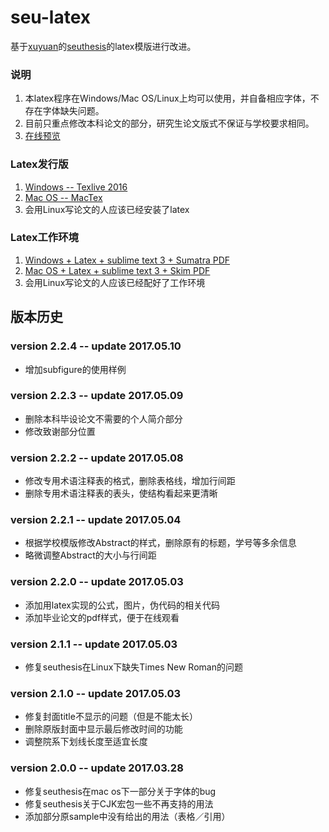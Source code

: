 # seu-latex
基于[xuyuan](https://github.com/xuyuan)的[seuthesis](https://github.com/xuyuan/seuthesis)的latex模版进行改进。



### 说明
1. 本latex程序在Windows/Mac OS/Linux上均可以使用，并自备相应字体，不存在字体缺失问题。
2. 目前只重点修改本科论文的部分，研究生论文版式不保证与学校要求相同。
3. [在线预览](https://github.com/a367/seu-latex/blob/master/main.pdf)

### Latex发行版
1. [Windows -- Texlive 2016](http://tug.org/texlive/files/texlive2016.iso.torrent)
2. [Mac OS -- MacTex](https://tug.org/mactex/)
3. 会用Linux写论文的人应该已经安装了latex

### Latex工作环境
1. [Windows + Latex + sublime text 3 + Sumatra PDF](http://www.360doc.com/content/14/0517/19/9206388_378573988.shtml)
2. [Mac OS + Latex + sublime text 3 + Skim PDF](https://www.zhihu.com/question/23918126)
3. 会用Linux写论文的人应该已经配好了工作环境

## 版本历史

### version 2.2.4 -- update 2017.05.10
* 增加subfigure的使用样例

### version 2.2.3 -- update 2017.05.09
* 删除本科毕设论文不需要的个人简介部分
* 修改致谢部分位置

### version 2.2.2 -- update 2017.05.08
* 修改专用术语注释表的格式，删除表格线，增加行间距
* 删除专用术语注释表的表头，使结构看起来更清晰

### version 2.2.1 -- update 2017.05.04
* 根据学校模版修改Abstract的样式，删除原有的标题，学号等多余信息
* 略微调整Abstract的大小与行间距

### version 2.2.0 -- update 2017.05.03
* 添加用latex实现的公式，图片，伪代码的相关代码
* 添加毕业论文的pdf样式，便于在线观看

### version 2.1.1 -- update 2017.05.03
* 修复seuthesis在Linux下缺失Times New Roman的问题

### version 2.1.0 -- update 2017.05.03
* 修复封面title不显示的问题（但是不能太长）
* 删除原版封面中显示最后修改时间的功能
* 调整院系下划线长度至适宜长度

### version 2.0.0 -- update 2017.03.28
* 修复seuthesis在mac os下一部分关于字体的bug
* 修复seuthesis关于CJK宏包一些不再支持的用法
* 添加部分原sample中没有给出的用法（表格／引用）

